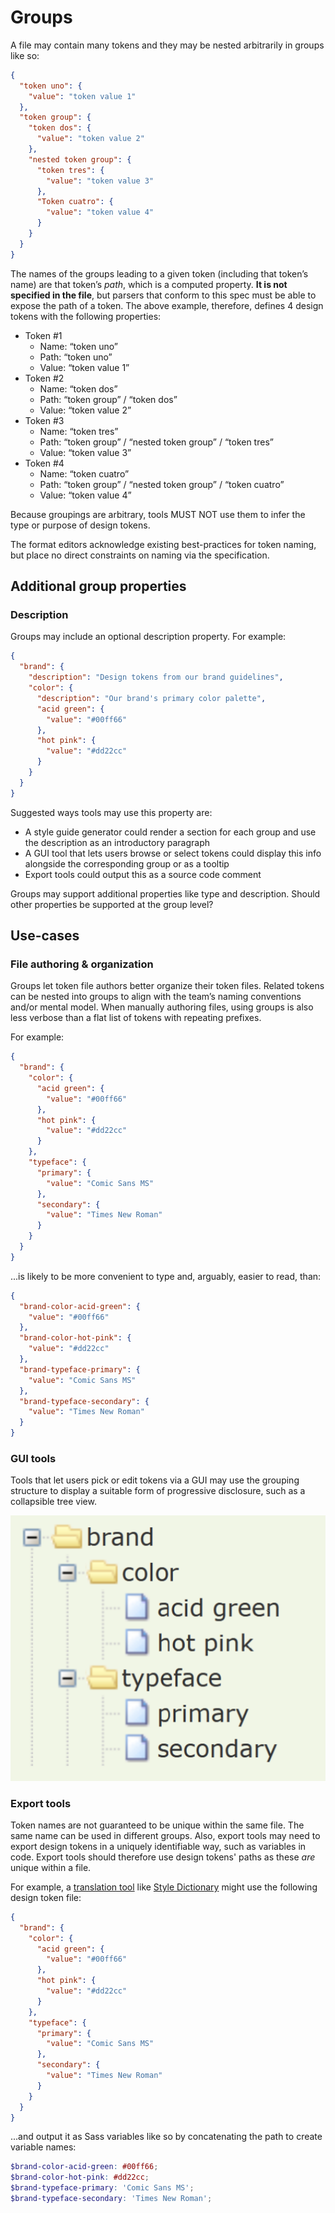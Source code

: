 # Groups

A file may contain many tokens and they may be nested arbitrarily in groups like so:

<aside class="example">

```json
{
  "token uno": {
    "value": "token value 1"
  },
  "token group": {
    "token dos": {
      "value": "token value 2"
    },
    "nested token group": {
      "token tres": {
        "value": "token value 3"
      },
      "Token cuatro": {
        "value": "token value 4"
      }
    }
  }
}
```

</aside>

The names of the groups leading to a given token (including that token’s name) are that token’s _path_, which is a computed property. **It is not specified in the file**, but parsers that conform to this spec must be able to expose the path of a token. The above example, therefore, defines 4 design tokens with the following properties:

- Token #1
  - Name: “token uno”
  - Path: “token uno”
  - Value: “token value 1”
- Token #2
  - Name: “token dos”
  - Path: “token group” / “token dos”
  - Value: “token value 2”
- Token #3
  - Name: “token tres”
  - Path: “token group” / “nested token group” / “token tres”
  - Value: “token value 3”
- Token #4
  - Name: “token cuatro”
  - Path: “token group” / “nested token group” / “token cuatro”
  - Value: “token value 4”

Because groupings are arbitrary, tools MUST NOT use them to infer the type or purpose of design tokens.

<p class="ednote" title="Naming practices">
  The format editors acknowledge existing best-practices for token naming, but place no direct constraints on naming via the specification.
</p>

## Additional group properties

### Description

Groups may include an optional description property. For example:

<aside class="example">

```json
{
  "brand": {
    "description": "Design tokens from our brand guidelines",
    "color": {
      "description": "Our brand's primary color palette",
      "acid green": {
        "value": "#00ff66"
      },
      "hot pink": {
        "value": "#dd22cc"
      }
    }
  }
}
```

</aside>

Suggested ways tools may use this property are:

- A style guide generator could render a section for each group and use the description as an introductory paragraph
- A GUI tool that lets users browse or select tokens could display this info alongside the corresponding group or as a tooltip
- Export tools could output this as a source code comment

<div class="issue" data-number="72">

Groups may support additional properties like type and description. Should other properties be supported at the group level?

</div>

## Use-cases

### File authoring & organization

Groups let token file authors better organize their token files. Related tokens can be nested into groups to align with the team’s naming conventions and/or mental model. When manually authoring files, using groups is also less verbose than a flat list of tokens with repeating prefixes.

For example:

<aside class="example">

```json
{
  "brand": {
    "color": {
      "acid green": {
        "value": "#00ff66"
      },
      "hot pink": {
        "value": "#dd22cc"
      }
    },
    "typeface": {
      "primary": {
        "value": "Comic Sans MS"
      },
      "secondary": {
        "value": "Times New Roman"
      }
    }
  }
}
```

</aside>

...is likely to be more convenient to type and, arguably, easier to read, than:

<aside class="example">

```json
{
  "brand-color-acid-green": {
    "value": "#00ff66"
  },
  "brand-color-hot-pink": {
    "value": "#dd22cc"
  },
  "brand-typeface-primary": {
    "value": "Comic Sans MS"
  },
  "brand-typeface-secondary": {
    "value": "Times New Roman"
  }
}
```

</aside>

### GUI tools

Tools that let users pick or edit tokens via a GUI may use the grouping structure to display a suitable form of progressive disclosure, such as a collapsible tree view.

![Progressive disclosure groups](./group-progressive-disclosure.png)

### Export tools

Token names are not guaranteed to be unique within the same file. The same name can be used in different groups. Also, export tools may need to export design tokens in a uniquely identifiable way, such as variables in code. Export tools should therefore use design tokens' paths as these _are_ unique within a file.

For example, a [translation tool](#translation-tool) like [Style Dictionary](https://amzn.github.io/style-dictionary/) might use the following design token file:

<aside class="example">

```json
{
  "brand": {
    "color": {
      "acid green": {
        "value": "#00ff66"
      },
      "hot pink": {
        "value": "#dd22cc"
      }
    },
    "typeface": {
      "primary": {
        "value": "Comic Sans MS"
      },
      "secondary": {
        "value": "Times New Roman"
      }
    }
  }
}
```

</aside>

...and output it as Sass variables like so by concatenating the path to create variable names:

<aside class="example">

```scss
$brand-color-acid-green: #00ff66;
$brand-color-hot-pink: #dd22cc;
$brand-typeface-primary: 'Comic Sans MS';
$brand-typeface-secondary: 'Times New Roman';
```

</aside>
